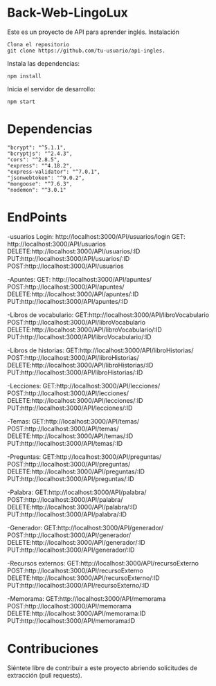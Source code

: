 # Back-Web-LingoLux

Este es un proyecto de API para aprender inglés.
Instalación

    Clona el repositorio
    git clone https://github.com/tu-usuario/api-ingles.

Instala las dependencias:

    npm install


Inicia el servidor de desarrollo:

    npm start

# Dependencias 

    "bcrypt": "^5.1.1",
    "bcryptjs": "^2.4.3",
    "cors": "^2.8.5",
    "express": "^4.18.2",
    "express-validator": "^7.0.1",
    "jsonwebtoken": "^9.0.2",
    "mongoose": "^7.6.3",
    "nodemon": "^3.0.1"

# EndPoints

-usuarios
  Login: http://localhost:3000/API/usuarios/login
  GET: http://localhost:3000/API/usuarios
  DELETE:http://localhost:3000/API/usuarios/:ID
  PUT:http://localhost:3000/API/usuarios/:ID
  POST:http://localhost:3000/API/usuarios

-Apuntes: 
  GET: http://localhost:3000/API/apuntes/
  POST:http://localhost:3000/API/apuntes/
  DELETE:http://localhost:3000/API/apuntes/:ID
  PUT:http://localhost:3000/API/apuntes/:ID

-Libros de vocabulario:
  GET:http://localhost:3000/API/libroVocabulario
  POST:http://localhost:3000/API/libroVocabulario
  DELETE:http://localhost:3000/API/libroVocabulario/:ID
  PUT:http://localhost:3000/API/libroVocabulario/:ID

-Libros de historias:
  GET:http://localhost:3000/API/libroHistorias/
  POST:http://localhost:3000/API/libroHistorias/
  DELETE:http://localhost:3000/API/libroHistorias/:ID
  PUT:http://localhost:3000/API/libroHistorias/:ID

-Lecciones:
  GET:http://localhost:3000/API/lecciones/
  POST:http://localhost:3000/API/lecciones/
  DELETE:http://localhost:3000/API/lecciones/:ID
  PUT:http://localhost:3000/API/lecciones/:ID

-Temas:
  GET:http://localhost:3000/API/temas/
  POST:http://localhost:3000/API/temas/
  DELETE:http://localhost:3000/API/temas/:ID
  PUT:http://localhost:3000/API/temas/:ID

-Preguntas:
  GET:http://localhost:3000/API/preguntas/
  POST:http://localhost:3000/API/preguntas/
  DELETE:http://localhost:3000/API/preguntas/:ID
  PUT:http://localhost:3000/API/preguntas/:ID

-Palabra:
  GET:http://localhost:3000/API/palabra/
  POST:http://localhost:3000/API/palabra/
  DELETE:http://localhost:3000/API/palabra/:ID
  PUT:http://localhost:3000/API/palabra/:ID

-Generador:
  GET:http://localhost:3000/API/generador/
  POST:http://localhost:3000/API/generador/
  DELETE:http://localhost:3000/API/generador/:ID
  PUT:http://localhost:3000/API/generador/:ID

-Recursos externos:
  GET:http://localhost:3000/API/recursoExterno
  POST:http://localhost:3000/API/recursoExterno
  DELETE:http://localhost:3000/API/recursoExterno/:ID
  PUT:http://localhost:3000/API/recursoExterno/:ID

-Memorama:
  GET:http://localhost:3000/API/memorama
  POST:http://localhost:3000/API/memorama
  DELETE:http://localhost:3000/API/memorama:ID
  PUT:http://localhost:3000/API/memorama:ID

# Contribuciones

Siéntete libre de contribuir a este proyecto abriendo solicitudes de extracción (pull requests).
